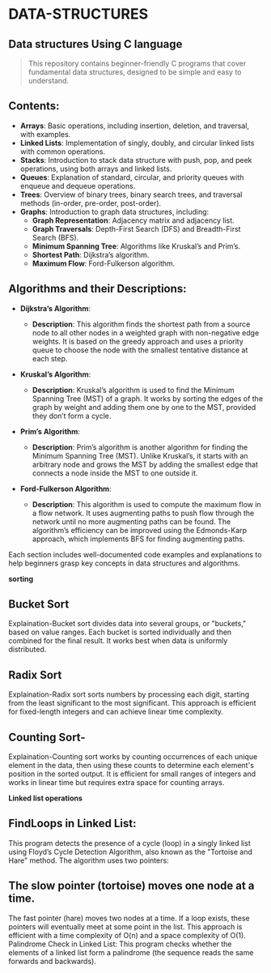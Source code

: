 
# DATA-STRUCTURES
## Data structures Using C language
> This repository contains beginner-friendly C programs that cover fundamental data structures, designed to be simple and easy to understand.

## Contents:

- **Arrays**: Basic operations, including insertion, deletion, and traversal, with examples.
- **Linked Lists**: Implementation of singly, doubly, and circular linked lists with common operations.
- **Stacks**: Introduction to stack data structure with push, pop, and peek operations, using both arrays and linked lists.
- **Queues**: Explanation of standard, circular, and priority queues with enqueue and dequeue operations.
- **Trees**: Overview of binary trees, binary search trees, and traversal methods (in-order, pre-order, post-order).
- **Graphs**: Introduction to graph data structures, including:
  - **Graph Representation**: Adjacency matrix and adjacency list.
  - **Graph Traversals**: Depth-First Search (DFS) and Breadth-First Search (BFS).
  - **Minimum Spanning Tree**: Algorithms like Kruskal’s and Prim’s.
  - **Shortest Path**: Dijkstra’s algorithm.
  - **Maximum Flow**: Ford-Fulkerson algorithm.

## Algorithms and their Descriptions:

- **Dijkstra’s Algorithm**: 
  - **Description**: This algorithm finds the shortest path from a source node to all other nodes in a weighted graph with non-negative edge weights. It is based on the greedy approach and uses a priority queue to choose the node with the smallest tentative distance at each step.
  
- **Kruskal’s Algorithm**: 
  - **Description**: Kruskal’s algorithm is used to find the Minimum Spanning Tree (MST) of a graph. It works by sorting the edges of the graph by weight and adding them one by one to the MST, provided they don’t form a cycle.

- **Prim’s Algorithm**: 
  - **Description**: Prim’s algorithm is another algorithm for finding the Minimum Spanning Tree (MST). Unlike Kruskal’s, it starts with an arbitrary node and grows the MST by adding the smallest edge that connects a node inside the MST to one outside it.

- **Ford-Fulkerson Algorithm**: 
  - **Description**: This algorithm is used to compute the maximum flow in a flow network. It uses augmenting paths to push flow through the network until no more augmenting paths can be found. The algorithm’s efficiency can be improved using the Edmonds-Karp approach, which implements BFS for finding augmenting paths.

Each section includes well-documented code examples and explanations to help beginners grasp key concepts in data structures and algorithms.

**sorting**

## Bucket Sort
Explaination-Bucket sort divides data into several groups, or "buckets," based on value ranges. Each bucket is sorted individually and then combined for the final result. It works best when data is uniformly distributed.

## Radix Sort
Explaination-Radix sort sorts numbers by processing each digit, starting from the least significant to the most significant. This approach is efficient for fixed-length integers and can achieve linear time complexity.

## Counting Sort-
Explaination-Counting sort works by counting occurrences of each unique element in the data, then using these counts to determine each element's position in the sorted output. It is efficient for small ranges of integers and works in linear time but requires extra space for counting arrays.

**Linked list operations**

## FindLoops in Linked List:
This program detects the presence of a cycle (loop) in a singly linked list using Floyd’s Cycle Detection Algorithm, also known as the "Tortoise and Hare" method. The algorithm uses two pointers:

## The slow pointer (tortoise) moves one node at a time.
The fast pointer (hare) moves two nodes at a time. If a loop exists, these pointers will eventually meet at some point in the list. This approach is efficient with a time complexity of O(n) and a space complexity of O(1).
Palindrome Check in Linked List:
This program checks whether the elements of a linked list form a palindrome (the sequence reads the same forwards and backwards).


